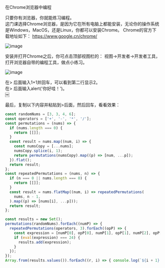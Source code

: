 在Chrome浏览器中编程  

只要你有浏览器，你就能练习编程。  
这门课选择Chrome浏览器，是因为它在所有电脑上都能安装，无论你的操作系统是Windows，MacOS，还是Linux，你都可以安装Chrome。
Chrome的官方下载地址如下：
https://www.google.cn/chrome/


![image](https://user-images.githubusercontent.com/1572996/88445084-13527580-ce53-11ea-8eaf-8b28e983177a.png)

安装并打开Chrome之后，你可点击顶部视图栏的： 视图->开发者->开发者工具，打开浏览器自带的编程工具，做点小练习。

![image](https://user-images.githubusercontent.com/1572996/88445086-164d6600-ce53-11ea-9f78-86c1bcc39f56.png)

在> 后面输入1+1并回车，可以看到第二行显示2。  
在> 后面输入alert('你好哇！’)。  
￼

最后，复制以下内容并粘贴到>后面，然后回车，看看效果：

```javascript
const randomNums = [3, 3, 4, 6];
const operators = ['+', '-', '*', '/'];
const permutations = (nums) => {
  if (nums.length === 0) {
    return [[]];
  }
  const result = nums.map((num, i) => {
    const numsCopy = [...nums];
    numsCopy.splice(i, 1);
    return permutations(numsCopy).map((p) => [num, ...p]);
  }).flat();
  return result;
};
const repeatedPermutations = (nums, n) => {
  if (n === 0 || nums.length === 0) {
    return [[]];
  }
  const result = nums.flatMap((num, i) => repeatedPermutations(
    nums, n - 1,
  ).map((p) => [nums[i], ...p]));
  return result;
};

const results = new Set();
permutations(randomNums).forEach((numP) => {
  repeatedPermutations(operators, 3).forEach((opP) => {
    const expression = [numP[0], opP[0], numP[1], opP[1], numP[2], opP[2], numP[3]].join(' ');
    if (eval(expression) === 24) {
      results.add(expression);
    }
  });
});
Array.from(results.values()).forEach((r, i) => { console.log(`${i + 1} : ${r} = 24`); });
```
